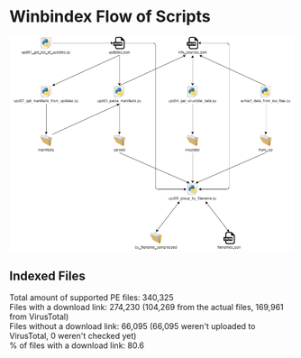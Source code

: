 # Winbindex Flow of Scripts

![winbindex-scripts-flow.png](winbindex-scripts-flow.png)

## Indexed Files

<!--FileStats-->
Total amount of supported PE files: 340,325  
Files with a download link: 274,230 (104,269 from the actual files, 169,961 from VirusTotal)  
Files without a download link: 66,095 (66,095 weren't uploaded to VirusTotal, 0 weren't checked yet)  
% of files with a download link: 80.6  
<!--/FileStats-->
